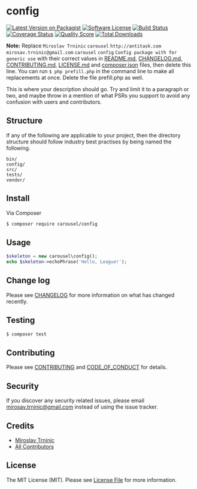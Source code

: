# config

[![Latest Version on Packagist][ico-version]][link-packagist]
[![Software License][ico-license]](LICENSE.md)
[![Build Status][ico-travis]][link-travis]
[![Coverage Status][ico-scrutinizer]][link-scrutinizer]
[![Quality Score][ico-code-quality]][link-code-quality]
[![Total Downloads][ico-downloads]][link-downloads]

**Note:** Replace ```Miroslav Trninic``` ```carousel``` ```http://antitask.com``` ```mirosav.trninic@gmail.com``` ```carousel``` ```config``` ```Config package with for generic use``` with their correct values in [README.md](README.md), [CHANGELOG.md](CHANGELOG.md), [CONTRIBUTING.md](CONTRIBUTING.md), [LICENSE.md](LICENSE.md) and [composer.json](composer.json) files, then delete this line. You can run `$ php prefill.php` in the command line to make all replacements at once. Delete the file prefill.php as well.

This is where your description should go. Try and limit it to a paragraph or two, and maybe throw in a mention of what
PSRs you support to avoid any confusion with users and contributors.

## Structure

If any of the following are applicable to your project, then the directory structure should follow industry best practises by being named the following.

```
bin/        
config/
src/
tests/
vendor/
```


## Install

Via Composer

``` bash
$ composer require carousel/config
```

## Usage

``` php
$skeleton = new carousel\config();
echo $skeleton->echoPhrase('Hello, League!');
```

## Change log

Please see [CHANGELOG](CHANGELOG.md) for more information on what has changed recently.

## Testing

``` bash
$ composer test
```

## Contributing

Please see [CONTRIBUTING](CONTRIBUTING.md) and [CODE_OF_CONDUCT](CODE_OF_CONDUCT.md) for details.

## Security

If you discover any security related issues, please email mirosav.trninic@gmail.com instead of using the issue tracker.

## Credits

- [Miroslav Trninic][link-author]
- [All Contributors][link-contributors]

## License

The MIT License (MIT). Please see [License File](LICENSE.md) for more information.

[ico-version]: https://img.shields.io/packagist/v/carousel/config.svg?style=flat-square
[ico-license]: https://img.shields.io/badge/license-MIT-brightgreen.svg?style=flat-square
[ico-travis]: https://img.shields.io/travis/carousel/config/master.svg?style=flat-square
[ico-scrutinizer]: https://img.shields.io/scrutinizer/coverage/g/carousel/config.svg?style=flat-square
[ico-code-quality]: https://img.shields.io/scrutinizer/g/carousel/config.svg?style=flat-square
[ico-downloads]: https://img.shields.io/packagist/dt/carousel/config.svg?style=flat-square

[link-packagist]: https://packagist.org/packages/carousel/config
[link-travis]: https://travis-ci.org/carousel/config
[link-scrutinizer]: https://scrutinizer-ci.com/g/carousel/config/code-structure
[link-code-quality]: https://scrutinizer-ci.com/g/carousel/config
[link-downloads]: https://packagist.org/packages/carousel/config
[link-author]: https://github.com/carousel
[link-contributors]: ../../contributors
